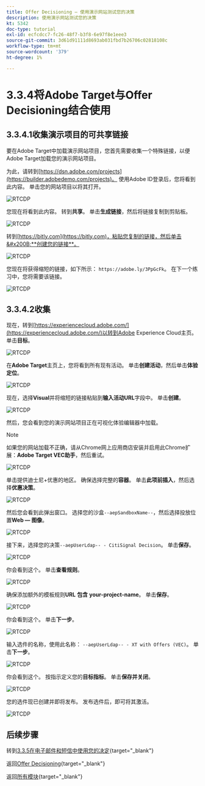 ```yaml
---
title: Offer Decisioning — 使用演示网站测试您的决策
description: 使用演示网站测试您的决策
kt: 5342
doc-type: tutorial
exl-id: ecfcdcc7-fc26-48f7-b3f8-6e97f8e1eee3
source-git-commit: 3d61d91111d8693ab031fbd7b26706c02818108c
workflow-type: tm+mt
source-wordcount: '379'
ht-degree: 1%

---
```


# 3.3.4将Adobe Target与Offer Decisioning结合使用

## 3.3.4.1收集演示项目的可共享链接

要在Adobe Target中加载演示网站项目，您首先需要收集一个特殊链接，以便Adobe Target加载您的演示网站项目。

为此，请转到[https://dsn.adobe.com/projects](https://builder.adobedemo.com/projects)。 使用Adobe ID登录后，您将看到此内容。 单击您的网站项目以将其打开。

![RTCDP](./images/builder1.png)

您现在将看到此内容。 转到&#x200B;**共享**。 单击&#x200B;**生成链接**，然后将链接复制到剪贴板。

![RTCDP](./images/builder2.png)

转到[https://bitly.com](https://bitly.com)，粘贴您复制的链接，然后单击&#x200B;**创建您的链接**。

![RTCDP](./images/builder4.png)

您现在将获得缩短的链接，如下所示： `https://adobe.ly/3PpGcFk`。 在下一个练习中，您将需要该链接。

![RTCDP](./images/builder5.png)

## 3.3.4.2收集

现在，转到[https://experiencecloud.adobe.com/](https://experiencecloud.adobe.com/)以转到Adobe Experience Cloud主页。 单击&#x200B;**目标**。

![RTCDP](./../../../../modules/delivery-activation/rtcdp-b2c/rtcdpb2c-3/images/excl.png)

在&#x200B;**Adobe Target**&#x200B;主页上，您将看到所有现有活动。 单击&#x200B;**创建活动**，然后单击&#x200B;**体验定位**。

![RTCDP](./../../../../modules/delivery-activation/rtcdp-b2c/rtcdpb2c-3/images/exclatov.png)

现在，选择&#x200B;**Visual**&#x200B;并将缩短的链接粘贴到&#x200B;**输入活动URL**&#x200B;字段中。 单击&#x200B;**创建**。

![RTCDP](./images/exclatcrxt1.png)

然后，您会看到您的演示网站项目正在可视化体验编辑器中加载。

>[!NOTE]
>
>如果您的网站加载不正确，请从Chrome网上应用商店安装并启用此Chrome扩展：**Adobe Target VEC助手**，然后重试。

![RTCDP](./images/vec1.png)

单击提供迪士尼+优惠的地区。 确保选择完整的&#x200B;**容器**。 单击&#x200B;**此项前插入**，然后选择&#x200B;**优惠决策**。

![RTCDP](./images/vec3.png)

然后您会看到此弹出窗口。 选择您的沙盒`--aepSandboxName--`，然后选择投放位置&#x200B;**Web — 图像**。

![RTCDP](./images/vec4.png)

接下来，选择您的决策`--aepUserLdap-- - CitiSignal Decision`。 单击&#x200B;**保存**。

![RTCDP](./images/vec5.png)

你会看到这个。 单击&#x200B;**查看规则**。

![RTCDP](./images/vec5a.png)

确保添加额外的模板规则&#x200B;**URL** **包含** **your-project-name**。 单击&#x200B;**保存**。

![RTCDP](./images/vec6.png)

你会看到这个。 单击&#x200B;**下一步**。

![RTCDP](./images/vec7.png)

输入选件的名称，使用此名称： `--aepUserLdap-- - XT with Offers (VEC)`。 单击&#x200B;**下一步**。

![RTCDP](./images/vec8.png)

你会看到这个。 按指示定义您的&#x200B;**目标指标**。 单击&#x200B;**保存并关闭**。

![RTCDP](./images/vec9.png)

您的选件现已创建并即将发布。 发布选件后，即可将其激活。

![RTCDP](./images/vec11.png)

## 后续步骤

转到[3.3.5在电子邮件和短信中使用您的决定](./ex5.md){target="_blank"}

返回[Offer Decisioning](offer-decisioning.md){target="_blank"}

返回[所有模块](./../../../../overview.md){target="_blank"}
